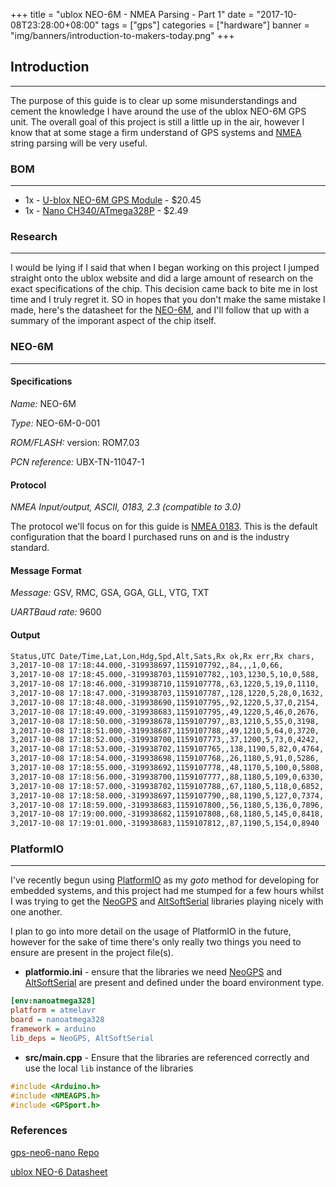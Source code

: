 +++
title = "ublox NEO-6M - NMEA Parsing - Part 1"
date = "2017-10-08T23:28:00+08:00"
tags = ["gps"]
categories = ["hardware"]
banner = "img/banners/introduction-to-makers-today.png"
+++

## Introduction
---

The purpose of this guide is to clear up some misunderstandings and cement the knowledge I have around the use of the ublox NEO-6M GPS unit. The overall goal of this project is still a little up in the air, however I know that at some stage a firm understand of GPS systems and [NMEA](https://en.wikipedia.org/wiki/NMEA_0183) string parsing will be very useful.

### BOM
---

* 1x - [U-blox NEO-6M GPS Module](https://core-electronics.com.au/u-blox-neo-6m-gps-module.html) - $20.45
* 1x - [Nano CH340/ATmega328P](https://www.aliexpress.com/item/Nano-CH340-ATmega328P-MicroUSB-Compatible-for-Arduino-Nano-V3/32572612009.html) - $2.49

### Research
---

I would be lying if I said that when I began working on this project I jumped straight onto the ublox website and did a large amount of research on the exact specifications of the chip. This decision came back to bite me in lost time and I truly regret it. SO in hopes that you don't make the same mistake I made, here's the datasheet for the [NEO-6M](https://www.u-blox.com/sites/default/files/products/documents/NEO-6_DataSheet_(GPS.G6-HW-09005).pdf), and I'll follow that up with a summary of the imporant aspect of the chip itself.


### NEO-6M
---

#### Specifications

*Name:* NEO-6M

*Type:* NEO-6M-0-001

*ROM/FLASH:* version: ROM7.03

*PCN reference:* UBX-TN-11047-1

#### Protocol

*NMEA Input/output, ASCII, 0183, 2.3 (compatible to 3.0)*

The protocol we'll focus on for this guide is [NMEA 0183](https://en.wikipedia.org/wiki/NMEA_0183). This is the default configuration that the board I purchased runs on and is the industry standard.

#### Message Format

*Message:* GSV, RMC, GSA, GGA, GLL, VTG, TXT

*UARTBaud rate:* 9600


#### Output

```bash
Status,UTC Date/Time,Lat,Lon,Hdg,Spd,Alt,Sats,Rx ok,Rx err,Rx chars,
3,2017-10-08 17:18:44.000,-319938697,1159107792,,84,,,1,0,66,
3,2017-10-08 17:18:45.000,-319938703,1159107782,,103,1230,5,10,0,588,
3,2017-10-08 17:18:46.000,-319938710,1159107778,,63,1220,5,19,0,1110,
3,2017-10-08 17:18:47.000,-319938703,1159107787,,128,1220,5,28,0,1632,
3,2017-10-08 17:18:48.000,-319938690,1159107795,,92,1220,5,37,0,2154,
3,2017-10-08 17:18:49.000,-319938683,1159107795,,49,1220,5,46,0,2676,
3,2017-10-08 17:18:50.000,-319938678,1159107797,,83,1210,5,55,0,3198,
3,2017-10-08 17:18:51.000,-319938687,1159107788,,49,1210,5,64,0,3720,
3,2017-10-08 17:18:52.000,-319938700,1159107773,,37,1200,5,73,0,4242,
3,2017-10-08 17:18:53.000,-319938702,1159107765,,138,1190,5,82,0,4764,
3,2017-10-08 17:18:54.000,-319938698,1159107768,,26,1180,5,91,0,5286,
3,2017-10-08 17:18:55.000,-319938692,1159107778,,48,1170,5,100,0,5808,
3,2017-10-08 17:18:56.000,-319938700,1159107777,,88,1180,5,109,0,6330,
3,2017-10-08 17:18:57.000,-319938702,1159107788,,67,1180,5,118,0,6852,
3,2017-10-08 17:18:58.000,-319938697,1159107790,,88,1190,5,127,0,7374,
3,2017-10-08 17:18:59.000,-319938683,1159107800,,56,1180,5,136,0,7896,
3,2017-10-08 17:19:00.000,-319938682,1159107808,,68,1180,5,145,0,8418,
3,2017-10-08 17:19:01.000,-319938683,1159107812,,87,1190,5,154,0,8940
```

### PlatformIO
---

I've recently begun using [PlatformIO](http://docs.platformio.org/en/latest/ide.html#platformio-ide) as my *goto* method for developing for embedded systems, and this project had me stumped for a few hours whilst I was trying to get the [NeoGPS](https://github.com/SlashDevin/NeoGPS) and [AltSoftSerial](https://github.com/PaulStoffregen/AltSoftSerial) libraries playing nicely with one another.

I plan to go into more detail on the usage of PlatformIO in the future, however for the sake of time there's only really two things you need to ensure are present in the project file(s).

* **platformio.ini** - ensure that the libraries we need [NeoGPS](https://github.com/SlashDevin/NeoGPS) and [AltSoftSerial](https://github.com/PaulStoffregen/AltSoftSerial) are present and defined under the board environment type.

```ini
[env:nanoatmega328]
platform = atmelavr
board = nanoatmega328
framework = arduino
lib_deps = NeoGPS, AltSoftSerial
```

* **src/main.cpp** - Ensure that the libraries are referenced correctly and use the local ``lib`` instance of the libraries

```cpp
#include <Arduino.h>
#include <NMEAGPS.h>
#include <GPSport.h>
```

### References

[gps-neo6-nano Repo](https://github.com/t04glovern/gps-neo6-nano)

[ublox NEO-6 Datasheet](https://www.u-blox.com/sites/default/files/products/documents/NEO-6_DataSheet_(GPS.G6-HW-09005).pdf)